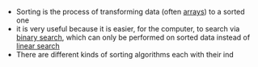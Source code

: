 - Sorting is the process of transforming data (often [arrays](lecture-2-arrays.md)) to a sorted one
- it is very useful because it is easier, for the computer, to search via [binary search](binary-search.md), which can only be performed on sorted data instead of [linear search](linear-search.md)
- There are different kinds of sorting algorithms each with their ind
